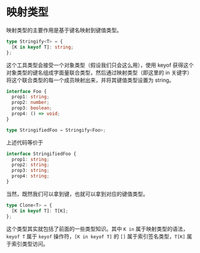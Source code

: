 # 映射类型

映射类型的主要作用是基于键名映射到键值类型。

```ts
type Stringify<T> = {
  [K in keyof T]: string;
};
```

这个工具类型会接受一个对象类型（假设我们只会这么用），使用 keyof 获得这个对象类型的键名组成字面量联合类型，然后通过映射类型（即这里的 in 关键字）将这个联合类型的每一个成员映射出来，并将其键值类型设置为 string。

```ts
interface Foo {
  prop1: string;
  prop2: number;
  prop3: boolean;
  prop4: () => void;
}

type StringifiedFoo = Stringify<Foo>;
```

上述代码等价于

```ts
interface StringifiedFoo {
  prop1: string;
  prop2: string;
  prop3: string;
  prop4: string;
}
```

当然，既然我们可以拿到键，也就可以拿到对应的键值类型。

```ts
type Clone<T> = {
  [K in keyof T]: T[K];
};
```

这个类型其实就包括了前面的一些类型知识。其中 `K in` 属于映射类型的语法，`keyof T` 属于 `keyof` 操作符，`[K in keyof T]` 的 `[]` 属于索引签名类型，`T[K]` 属于索引类型访问。

